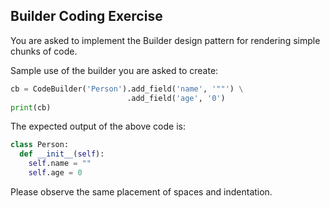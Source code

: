## Builder Coding Exercise

You are asked to implement the Builder design pattern for rendering simple chunks of code.

Sample use of the builder you are asked to create:

```py
cb = CodeBuilder('Person').add_field('name', '""') \
                          .add_field('age', '0')
print(cb)
```

The expected output of the above code is:

```py
class Person:
  def __init__(self):
    self.name = ""
    self.age = 0
```

Please observe the same placement of spaces and indentation.